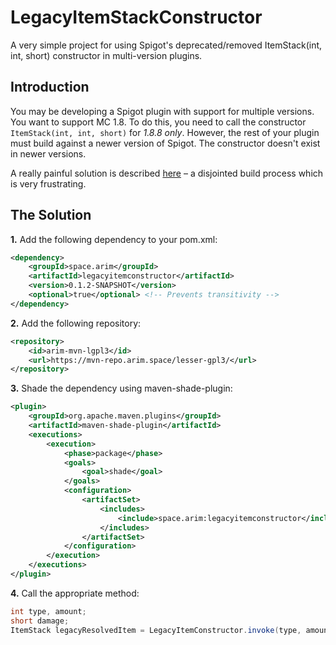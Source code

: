 # LegacyItemStackConstructor
A very simple project for using Spigot's deprecated/removed ItemStack(int, int, short) constructor in multi-version plugins.

## Introduction

You may be developing a Spigot plugin with support for multiple versions. You want to support MC 1.8. To do this, you need to call the constructor `ItemStack(int, int, short)` for *1.8.8 only*. However, the rest of your plugin must build against a newer version of Spigot. The constructor doesn't exist in newer versions.

A really painful solution is described [here](https://github.com/pablo67340/GUIShop/pull/44#issuecomment-601844449) – a disjointed build process which is very frustrating.

## The Solution

**1.** Add the following dependency to your pom.xml:
```xml
<dependency>
	<groupId>space.arim</groupId>
	<artifactId>legacyitemconstructor</artifactId>
	<version>0.1.2-SNAPSHOT</version>
	<optional>true</optional> <!-- Prevents transitivity -->
</dependency>
```

**2.** Add the following repository:
```xml
<repository>
	<id>arim-mvn-lgpl3</id>
	<url>https://mvn-repo.arim.space/lesser-gpl3/</url>
</repository>
```

**3.** Shade the dependency using maven-shade-plugin:
```xml
<plugin>
	<groupId>org.apache.maven.plugins</groupId>
	<artifactId>maven-shade-plugin</artifactId>
	<executions>
		<execution>
			<phase>package</phase>
			<goals>
				<goal>shade</goal>
			</goals>
			<configuration>
				<artifactSet>
					<includes>
						<include>space.arim:legacyitemconstructor</include>
					</includes>
				</artifactSet>
			</configuration>
		</execution>
	</executions>
</plugin>
```

**4.** Call the appropriate method:
```java
int type, amount;
short damage;
ItemStack legacyResolvedItem = LegacyItemConstructor.invoke(type, amount, damage);
```
